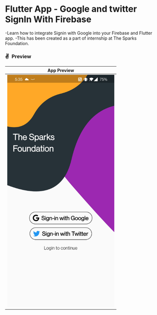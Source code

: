 # Flutter App - Google and twitter SignIn With Firebase

-Learn how to integrate Signin with Google into your Firebase and Flutter app.
-This has been created as a part of internship at The Sparks Foundation.

### ✌&ensp;Preview

|              App Preview             |
| :----------------------------------: |
| <img src="preview.jpg" width="350"></a> | 


